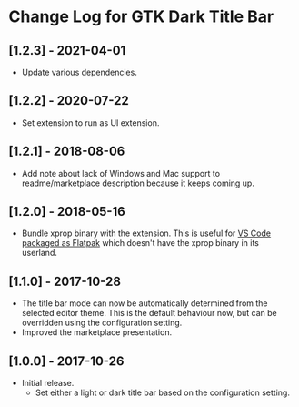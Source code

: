 # Change Log for GTK Dark Title Bar

## [1.2.3] - 2021-04-01
- Update various dependencies.

## [1.2.2] - 2020-07-22
- Set extension to run as UI extension.

## [1.2.1] - 2018-08-06
- Add note about lack of Windows and Mac support to readme/marketplace
  description because it keeps coming up.

## [1.2.0] - 2018-05-16
- Bundle xprop binary with the extension. This is useful for
  [VS Code packaged as Flatpak][vscode-flatpak] which doesn't have the xprop
  binary in its userland.

[vscode-flatpak]: https://flathub.org/apps/details/com.visualstudio.code

## [1.1.0] - 2017-10-28
- The title bar mode can now be automatically determined from the selected
  editor theme. This is the default behaviour now, but can be overridden using
  the configuration setting.
- Improved the marketplace presentation.

## [1.0.0] - 2017-10-26
- Initial release.
  * Set either a light or dark title bar based on the configuration setting.
